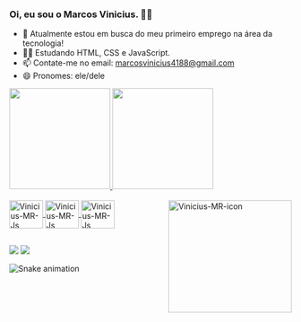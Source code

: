 ### Oi, eu sou o Marcos Vinicius. 🤙🏽

- 🔭 Atualmente estou em busca do meu primeiro emprego na área da tecnologia!
- 👨‍💻 Estudando HTML, CSS e JavaScript.
- 📫 Contate-me no email: marcosvinicius4188@gmail.com
- 😄 Pronomes: ele/dele

<div>
  <a href="https://github.com/Vinicius-MR">
  <img height="180em" src="https://github-readme-stats.vercel.app/api?username=Vinicius-MR&show_icons=true&theme=tokyonight&include_all_commits=true&count_private=true"/>
  <img height="180em" src="https://github-readme-stats.vercel.app/api/top-langs/?username=Vinicius-MR&layout=compact&langs_count=7&theme=tokyonight"/>
</div>

<div style="display: inline_block"><br>
  <img align="center" alt="Vinicius-MR-Js" height="50" width="60" src="https://cdn.jsdelivr.net/gh/devicons/devicon/icons/html5/html5-plain-wordmark.svg" />
  <img align="center" alt="Vinicius-MR-Js" height="50" width="60" src="https://cdn.jsdelivr.net/gh/devicons/devicon/icons/css3/css3-plain-wordmark.svg" />
  <img align="center" alt="Vinicius-MR-Js" height="50" width="60" src="https://cdn.jsdelivr.net/gh/devicons/devicon/icons/javascript/javascript-plain.svg" />
  <img align="right"  alt="Vinicius-MR-icon" height="200" width="220" src="https://user-images.githubusercontent.com/87537752/133355180-07515aed-2191-4148-b852-9c779b563ebb.png">
</div>
  
  ##
 
<div>
  <a href = "emailto: marcosvinicius4188@gmail.com"><img src="https://img.shields.io/badge/-Gmail-%23333?style=for-the-badge&logo=gmail&logoColor=red" target="_blank"></a>
  <a href = "https://www.linkedin.com/in/marcos-vinicius-23480718a/" target="_blank"><img src="https://img.shields.io/badge/-LinkedIn-%230077B5?style=for-the-badge&logo=linkedin&logoColor=white" target="_blank"></a>  

![Snake animation](https://github.com/Vinicius-MR/Vinicius-MR/blob/output/github-contribution-grid-snake.svg)

</div>
